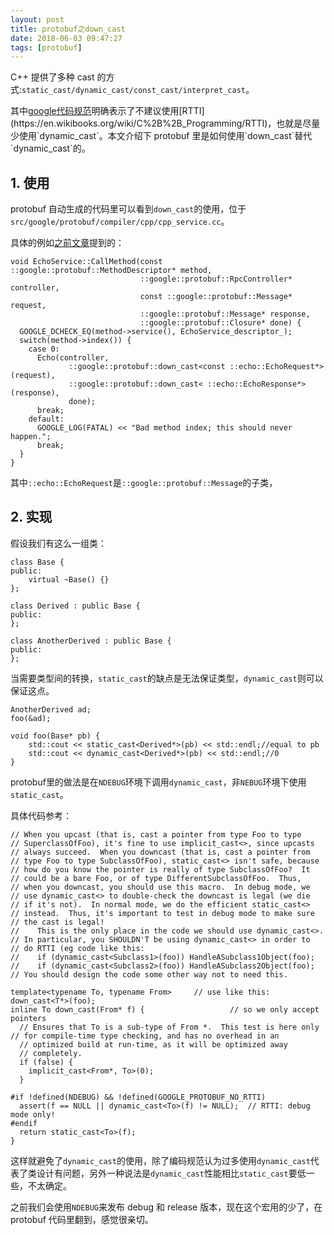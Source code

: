 ```yaml
---
layout: post
title: protobuf之down_cast
date: 2018-06-03 09:47:27
tags: [protobuf]
---
```


C++ 提供了多种 cast 的方式:`static_cast/dynamic_cast/const_cast/interpret_cast`。

其中[google代码规范](https://google.github.io/styleguide/cppguide.html#Run-Time_Type_Information__RTTI_)明确表示了不建议使用[RTTI](https://en.wikibooks.org/wiki/C%2B%2B_Programming/RTTI)，也就是尽量少使用`dynamic_cast`。本文介绍下 protobuf 里是如何使用`down_cast`替代`dynamic_cast`的。

<!--more-->

## 1. 使用

protobuf 自动生成的代码里可以看到`down_cast`的使用，位于`src/google/protobuf/compiler/cpp/cpp_service.cc`。

具体的例如[之前文章](https://izualzhy.cn/demo-protobuf-rpc)提到的：

```
void EchoService::CallMethod(const ::google::protobuf::MethodDescriptor* method,
                             ::google::protobuf::RpcController* controller,
                             const ::google::protobuf::Message* request,
                             ::google::protobuf::Message* response,
                             ::google::protobuf::Closure* done) {
  GOOGLE_DCHECK_EQ(method->service(), EchoService_descriptor_);
  switch(method->index()) {
    case 0:
      Echo(controller,
             ::google::protobuf::down_cast<const ::echo::EchoRequest*>(request),
             ::google::protobuf::down_cast< ::echo::EchoResponse*>(response),
             done);
      break;
    default:
      GOOGLE_LOG(FATAL) << "Bad method index; this should never happen.";
      break;
  }
}
```

其中`::echo::EchoRequest`是`::google::protobuf::Message`的子类，

## 2. 实现

假设我们有这么一组类：

```
class Base {
public:
    virtual ~Base() {}
};

class Derived : public Base {
public:
};

class AnotherDerived : public Base {
public:
};
```

当需要类型间的转换，`static_cast`的缺点是无法保证类型，`dynamic_cast`则可以保证这点。

```
AnotherDerived ad;
foo(&ad);

void foo(Base* pb) {
    std::cout << static_cast<Derived*>(pb) << std::endl;//equal to pb
    std::cout << dynamic_cast<Derived*>(pb) << std::endl;//0
}
```

protobuf里的做法是在`NDEBUG`环境下调用`dynamic_cast`，非`NEBUG`环境下使用`static_cast`。

具体代码参考：

```
// When you upcast (that is, cast a pointer from type Foo to type
// SuperclassOfFoo), it's fine to use implicit_cast<>, since upcasts
// always succeed.  When you downcast (that is, cast a pointer from
// type Foo to type SubclassOfFoo), static_cast<> isn't safe, because
// how do you know the pointer is really of type SubclassOfFoo?  It
// could be a bare Foo, or of type DifferentSubclassOfFoo.  Thus,
// when you downcast, you should use this macro.  In debug mode, we
// use dynamic_cast<> to double-check the downcast is legal (we die
// if it's not).  In normal mode, we do the efficient static_cast<>
// instead.  Thus, it's important to test in debug mode to make sure
// the cast is legal!
//    This is the only place in the code we should use dynamic_cast<>.
// In particular, you SHOULDN'T be using dynamic_cast<> in order to
// do RTTI (eg code like this:
//    if (dynamic_cast<Subclass1>(foo)) HandleASubclass1Object(foo);
//    if (dynamic_cast<Subclass2>(foo)) HandleASubclass2Object(foo);
// You should design the code some other way not to need this.

template<typename To, typename From>     // use like this: down_cast<T*>(foo);
inline To down_cast(From* f) {                   // so we only accept pointers
  // Ensures that To is a sub-type of From *.  This test is here only                                                // for compile-time type checking, and has no overhead in an
  // optimized build at run-time, as it will be optimized away
  // completely.
  if (false) {
    implicit_cast<From*, To>(0);
  }

#if !defined(NDEBUG) && !defined(GOOGLE_PROTOBUF_NO_RTTI)
  assert(f == NULL || dynamic_cast<To>(f) != NULL);  // RTTI: debug mode only!
#endif
  return static_cast<To>(f);
}
```

这样就避免了`dynamic_cast`的使用，除了编码规范认为过多使用`dynamic_cast`代表了类设计有问题，另外一种说法是`dynamic_cast`性能相比`static_cast`要低一些，不太确定。

之前我们会使用`NDEBUG`来发布 debug 和 release 版本，现在这个宏用的少了，在 protobuf 代码里翻到，感觉很亲切。